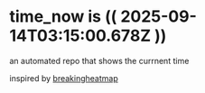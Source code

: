 # time_now is (( 2025-09-14T03:15:00.678Z ))

an automated repo that shows the currnent time

inspired by [breakingheatmap](https://github.com/breakingheatmap/breakingheatmap)
